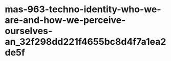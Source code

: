 # mas-963-techno-identity-who-we-are-and-how-we-perceive-ourselves-an_32f298dd221f4655bc8d4f7a1ea2de5f